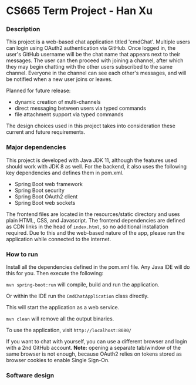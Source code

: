 # CS665 Term Project - Han Xu

### Description

This project is a web-based chat application titled 'cmdChat'. Multiple users can login using OAuth2 authentication via GitHub. Once logged in, the user's GitHub username will be the chat name that appears next to their messages. The user can then proceed with joining a channel, after which they may begin chatting with the other users subscribed to the same channel. Everyone in the channel can see each other's messages, and will be notified when a new user joins or leaves.

Planned for future release:
- dynamic creation of multi-channels
- direct messaging between users via typed commands
- file attachment support via typed commands
    
The design choices used in this project takes into consideration these current and future requirements.

### Major dependencies

This project is developed with Java JDK 11, although the features used should work with JDK 8 as well. For the backend, it also uses the following key dependencies and defines them in pom.xml.

- Spring Boot web framework
- Spring Boot security 
- Spring Boot OAuth2 client
- Spring Boot web sockets

The frontend files are located in the resources/static directory and uses plain HTML, CSS, and Javascript. The frontend dependencies are defined as CDN links in the head of `index.html`, so no additional installation required. Due to this and the web-based nature of the app, please run the application while connected to the internet.

### How to run

Install all the dependencies defined in the pom.xml file. Any Java IDE will do this for you. Then execute the following:

`mvn spring-boot:run` will compile, build and run the application.

Or within the IDE run the `CmdChatApplication` class directly.

This will start the application as a web service.

`mvn clean` will remove all the output binaries.

To use the application, visit `http://localhost:8080/`

If you want to chat with yourself, you can use a different browser and login with a 2nd GitHub account. **Note:** opening a separate tab/window of the same browser is not enough, because OAuth2 relies on tokens stored as browser cookies to enable Single Sign-On.

### Software design

